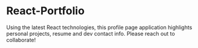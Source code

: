 # React-Portfolio
Using the latest React technologies, this profile page application highlights personal projects, resume and dev contact info. Please reach out to collaborate!
